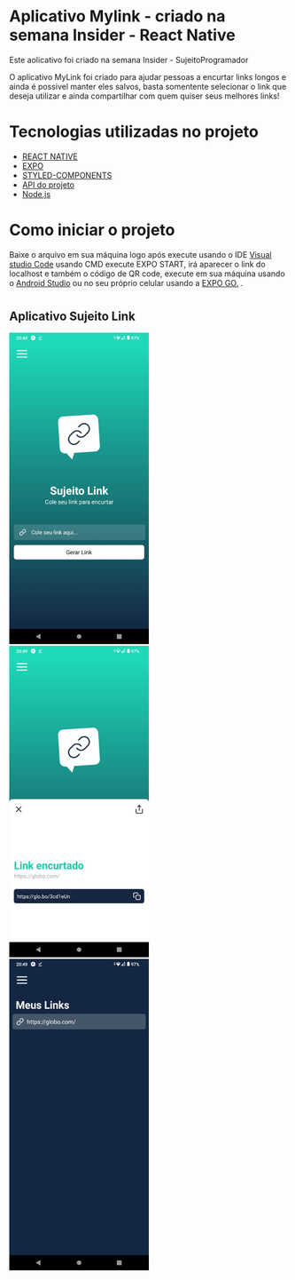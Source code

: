 <h1>Aplicativo Mylink - criado na semana Insider - React Native </h1>

<p>Este aolicativo foi criado na semana Insider - SujeitoProgramador</p>
<p>O aplicativo MyLink foi criado para ajudar pessoas a encurtar links longos e ainda é possivel manter eles salvos, basta somentente selecionar o link que deseja utilizar e ainda compartilhar com quem quiser seus melhores links!</p>
<h1>
<h1>Tecnologias utilizadas no projeto </h1>

<ul>
<li><a href="https://reactnative.dev/">REACT NATIVE</a></li>
<li><a href="https://expo.io/">EXPO</a></li>
<li><a href="https://styled-components.com/">STYLED-COMPONENTS</a></li>
<li><a href="https://bitly.com/">API do projeto</a></li>
<li><a href="https://nodejs.org/en/">Node.js</a></li>

</ul>

<h1>Como iniciar o projeto</h1>

<p>Baixe o arquivo em sua máquina logo após execute usando o IDE <a href="https://code.visualstudio.com/">Visual studio Code</a> usando CMD execute EXPO START, irá aparecer o link do localhost e também o código de QR code, execute em sua máquina usando o <a href="https://developer.android.com/studio?hl=pt&gclid=Cj0KCQjwnueFBhChARIsAPu3YkTMlL-VjNytnfLVNa645P8nHuP-0FbKhNkcXp63YFEbD64li3-hKH8aAu3xEALw_wcB&gclsrc=aw.ds">Android Studio</a> ou no seu próprio celular usando a <a href="https://expo.io/client">EXPO GO.</a> .</p>
<h1>
<h2> Aplicativo Sujeito Link</h2>
<img src= "src/assets/mobile1.jpg" width=50%>
<img src= "src/assets/mobile2.jpg"width=50%>
<img src= "src/assets/mobile3.jpg"width=50%>